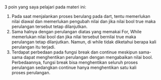 3 poin yang saya pelajari pada materi ini:
1. Pada saat menjalankan proses berulang pada dart, tentu memerlukan nilai diawal dan memerlukan pengubah nilai dan jika nilai bool true maka perulangan tersebut tetap dilanjutkan.
2. Sama halnya dengan perulangan diatas yang memakai For, While memerlukan nilai bool dan jika nilai tersebut bernilai true maka perulangan tetap dilanjutkan. Namun, di while tidak diketahui berapa kali perulangan itu terjadi.
3. Terdapat perbedaan pada fungsi break dan continue meskipun sama-sama dapat menghentikan perulangan dengan mengabaikan nilai bool. Perbedaannya, fungsi break bisa menghentikan seluruh proses perulangan sedangkan continue hanya menghentikan satu kali proses perulangan.